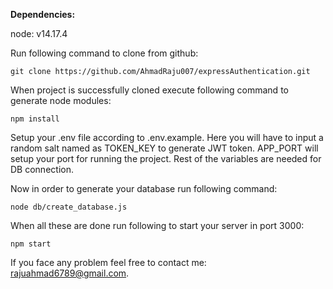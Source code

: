 <b>Dependencies:</b>

node: v14.17.4

Run following command to clone from github:

`git clone https://github.com/AhmadRaju007/expressAuthentication.git`

When project is successfully cloned execute following command to generate node modules:

`npm install`

Setup your .env file according to .env.example. Here you will have to input a random salt named as TOKEN_KEY to generate JWT token.
APP_PORT will setup your port for running the project. Rest of the variables are needed for DB connection.

Now in order to generate your database run following command:

`node db/create_database.js`

When all these are done run following to start your server in port 3000:

`npm start`

If you face any problem feel free to contact me: rajuahmad6789@gmail.com.
